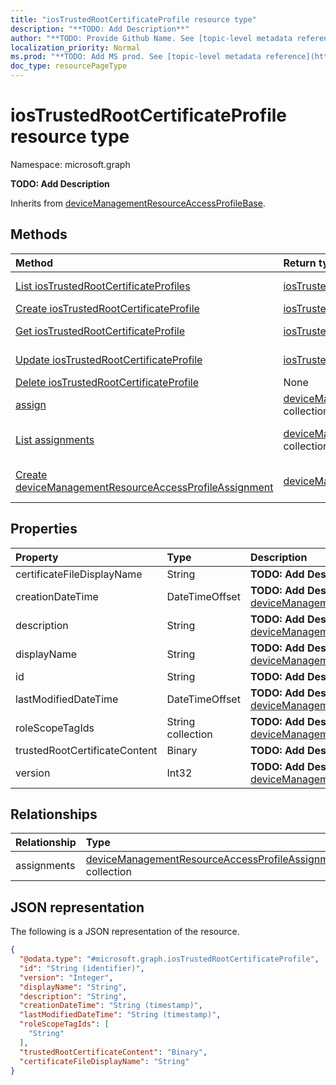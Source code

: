 ```yaml
---
title: "iosTrustedRootCertificateProfile resource type"
description: "**TODO: Add Description**"
author: "**TODO: Provide Github Name. See [topic-level metadata reference](https://msgo.azurewebsites.net/add/document/guidelines/metadata.html#topic-level-metadata)**"
localization_priority: Normal
ms.prod: "**TODO: Add MS prod. See [topic-level metadata reference](https://msgo.azurewebsites.net/add/document/guidelines/metadata.html#topic-level-metadata)**"
doc_type: resourcePageType
---
```


# iosTrustedRootCertificateProfile resource type

Namespace: microsoft.graph

**TODO: Add Description**


Inherits from [deviceManagementResourceAccessProfileBase](../resources/devicemanagementresourceaccessprofilebase.md).

## Methods
|Method|Return type|Description|
|:---|:---|:---|
|[List iosTrustedRootCertificateProfiles](../api/iostrustedrootcertificateprofile-list.md)|[iosTrustedRootCertificateProfile](../resources/iostrustedrootcertificateprofile.md) collection|Get a list of the [iosTrustedRootCertificateProfile](../resources/iostrustedrootcertificateprofile.md) objects and their properties.|
|[Create iosTrustedRootCertificateProfile](../api/iostrustedrootcertificateprofile-create.md)|[iosTrustedRootCertificateProfile](../resources/iostrustedrootcertificateprofile.md)|Create a new [iosTrustedRootCertificateProfile](../resources/iostrustedrootcertificateprofile.md) object.|
|[Get iosTrustedRootCertificateProfile](../api/iostrustedrootcertificateprofile-get.md)|[iosTrustedRootCertificateProfile](../resources/iostrustedrootcertificateprofile.md)|Read the properties and relationships of an [iosTrustedRootCertificateProfile](../resources/iostrustedrootcertificateprofile.md) object.|
|[Update iosTrustedRootCertificateProfile](../api/iostrustedrootcertificateprofile-update.md)|[iosTrustedRootCertificateProfile](../resources/iostrustedrootcertificateprofile.md)|Update the properties of an [iosTrustedRootCertificateProfile](../resources/iostrustedrootcertificateprofile.md) object.|
|[Delete iosTrustedRootCertificateProfile](../api/iostrustedrootcertificateprofile-delete.md)|None|Deletes an [iosTrustedRootCertificateProfile](../resources/iostrustedrootcertificateprofile.md) object.|
|[assign](../api/iostrustedrootcertificateprofile-assign.md)|[deviceManagementResourceAccessProfileAssignment](../resources/intune-devicemanagementresourceaccessprofileassignment.md) collection|**TODO: Add Description**|
|[List assignments](../api/iostrustedrootcertificateprofile-list-assignments.md)|[deviceManagementResourceAccessProfileAssignment](../resources/intune-devicemanagementresourceaccessprofileassignment.md) collection|Get the deviceManagementResourceAccessProfileAssignment resources from the assignments navigation property.|
|[Create deviceManagementResourceAccessProfileAssignment](../api/iostrustedrootcertificateprofile-post-assignments.md)|[deviceManagementResourceAccessProfileAssignment](../resources/intune-devicemanagementresourceaccessprofileassignment.md)|Create a new deviceManagementResourceAccessProfileAssignment object.|

## Properties
|Property|Type|Description|
|:---|:---|:---|
|certificateFileDisplayName|String|**TODO: Add Description**|
|creationDateTime|DateTimeOffset|**TODO: Add Description** Inherited from [deviceManagementResourceAccessProfileBase](../resources/intune-devicemanagementresourceaccessprofilebase.md)|
|description|String|**TODO: Add Description** Inherited from [deviceManagementResourceAccessProfileBase](../resources/intune-devicemanagementresourceaccessprofilebase.md)|
|displayName|String|**TODO: Add Description** Inherited from [deviceManagementResourceAccessProfileBase](../resources/intune-devicemanagementresourceaccessprofilebase.md)|
|id|String|**TODO: Add Description** Inherited from [entity](../resources/entity.md)|
|lastModifiedDateTime|DateTimeOffset|**TODO: Add Description** Inherited from [deviceManagementResourceAccessProfileBase](../resources/intune-devicemanagementresourceaccessprofilebase.md)|
|roleScopeTagIds|String collection|**TODO: Add Description** Inherited from [deviceManagementResourceAccessProfileBase](../resources/intune-devicemanagementresourceaccessprofilebase.md)|
|trustedRootCertificateContent|Binary|**TODO: Add Description**|
|version|Int32|**TODO: Add Description** Inherited from [deviceManagementResourceAccessProfileBase](../resources/intune-devicemanagementresourceaccessprofilebase.md)|

## Relationships
|Relationship|Type|Description|
|:---|:---|:---|
|assignments|[deviceManagementResourceAccessProfileAssignment](../resources/intune-devicemanagementresourceaccessprofileassignment.md) collection|**TODO: Add Description** Inherited from [deviceManagementResourceAccessProfileBase](../resources/devicemanagementresourceaccessprofilebase.md)|

## JSON representation
The following is a JSON representation of the resource.
<!-- {
  "blockType": "resource",
  "keyProperty": "id",
  "@odata.type": "microsoft.graph.iosTrustedRootCertificateProfile",
  "baseType": "microsoft.graph.deviceManagementResourceAccessProfileBase",
  "openType": false
}
-->
``` json
{
  "@odata.type": "#microsoft.graph.iosTrustedRootCertificateProfile",
  "id": "String (identifier)",
  "version": "Integer",
  "displayName": "String",
  "description": "String",
  "creationDateTime": "String (timestamp)",
  "lastModifiedDateTime": "String (timestamp)",
  "roleScopeTagIds": [
    "String"
  ],
  "trustedRootCertificateContent": "Binary",
  "certificateFileDisplayName": "String"
}
```

